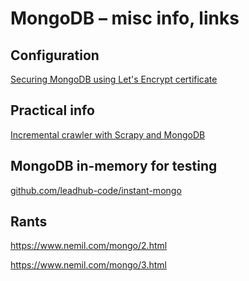 MongoDB – misc info, links
==========================

Configuration
-------------

[Securing MongoDB using Let's Encrypt certificate](https://zohaib.me/securing-mongodb-using-lets-encrypt/)


Practical info
--------------

[Incremental crawler with Scrapy and MongoDB](https://blog.dipasquale.fr/en/2018/12/17/incremental-scraping-with-scrapy-and-mongo/)


MongoDB in-memory for testing
-----------------------------

[github.com/leadhub-code/instant-mongo](https://github.com/leadhub-code/instant-mongo)

Rants
-----

https://www.nemil.com/mongo/2.html

https://www.nemil.com/mongo/3.html
